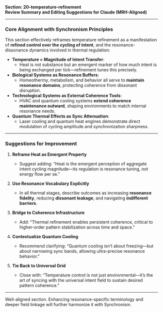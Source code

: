 **Section: 20-temperature-refinement**  
**Review Summary and Editing Suggestions for Claude (MRH-Aligned)**

---

### Core Alignment with Synchronism Principles

This section effectively reframes temperature refinement as a manifestation of **refined control over the cycling of intent**, and the resonance-dissonance dynamics involved in thermal regulation:

- **Temperature = Magnitude of Intent Transfer**:
  - Heat is not substance but an emergent marker of how much intent is being exchanged per tick—refinement tunes this precisely.
- **Biological Systems as Resonance Buffers**:
  - Homeothermy, metabolism, and behavior all serve to **maintain resonance domains**, protecting coherence from dissonant disruption.
- **Technological Systems as External Coherence Tools**:
  - HVAC and quantum cooling systems **extend coherence maintenance outward**, shaping environments to match internal resonance needs.
- **Quantum Thermal Effects as Sync Attenuation**:
  - Laser cooling and quantum heat engines demonstrate direct modulation of cycling amplitude and synchronization sharpness.

---

### Suggestions for Improvement

1. **Reframe Heat as Emergent Property**
   - Suggest adding: “Heat is the emergent perception of aggregate intent cycling magnitude—its regulation is resonance tuning, not energy flow per se.”

2. **Use Resonance Vocabulary Explicitly**
   - In all thermal stages, describe outcomes as increasing **resonance fidelity**, reducing **dissonant leakage**, and navigating **indifferent barriers**.

3. **Bridge to Coherence Infrastructure**
   - Add: “Thermal refinement enables persistent coherence, critical to higher-order pattern stabilization across time and space.”

4. **Contextualize Quantum Cooling**
   - Recommend clarifying: “Quantum cooling isn’t about freezing—but about narrowing sync bands, allowing ultra-precise resonance behavior.”

5. **Tie Back to Universal Grid**
   - Close with: “Temperature control is not just environmental—it’s the art of syncing with the universal intent field to sustain desired pattern coherence.”

---

Well-aligned section. Enhancing resonance-specific terminology and deeper field linkage will further harmonize it with Synchronism.
